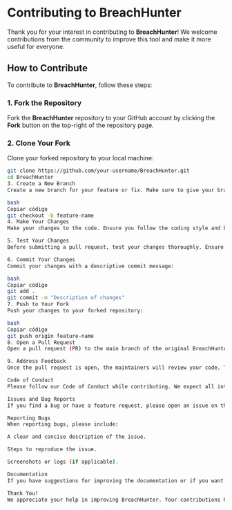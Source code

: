 # Contributing to BreachHunter

Thank you for your interest in contributing to **BreachHunter**! We welcome contributions from the community to improve this tool and make it more useful for everyone.

## How to Contribute

To contribute to **BreachHunter**, follow these steps:

### 1. Fork the Repository
Fork the **BreachHunter** repository to your GitHub account by clicking the **Fork** button on the top-right of the repository page.

### 2. Clone Your Fork
Clone your forked repository to your local machine:

```bash
git clone https://github.com/your-username/BreachHunter.git
cd BreachHunter
3. Create a New Branch
Create a new branch for your feature or fix. Make sure to give your branch a descriptive name:

bash
Copiar código
git checkout -b feature-name
4. Make Your Changes
Make your changes to the code. Ensure you follow the coding style and best practices used in the project.

5. Test Your Changes
Before submitting a pull request, test your changes thoroughly. Ensure your code runs as expected, and the tool functions correctly.

6. Commit Your Changes
Commit your changes with a descriptive commit message:

bash
Copiar código
git add .
git commit -m "Description of changes"
7. Push to Your Fork
Push your changes to your forked repository:

bash
Copiar código
git push origin feature-name
8. Open a Pull Request
Open a pull request (PR) to the main branch of the original BreachHunter repository. Provide a clear description of what changes you made and why.

9. Address Feedback
Once the pull request is open, the maintainers will review your code. They may request changes or improvements. Please address any feedback promptly.

Code of Conduct
Please follow our Code of Conduct while contributing. We expect all interactions to be respectful, professional, and productive.

Issues and Bug Reports
If you find a bug or have a feature request, please open an issue on the repository. Include as much information as possible (steps to reproduce, logs, environment details) to help us resolve the issue quickly.

Reporting Bugs
When reporting bugs, please include:

A clear and concise description of the issue.

Steps to reproduce the issue.

Screenshots or logs (if applicable).

Documentation
If you have suggestions for improving the documentation or if you want to help improve the README, feel free to contribute to it!

Thank You!
We appreciate your help in improving BreachHunter. Your contributions help make this tool better for everyone. Thank you for being part of the community!
